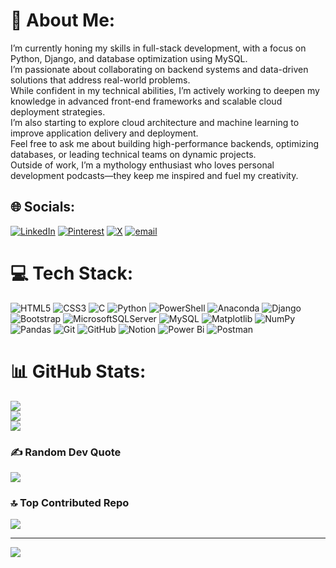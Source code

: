 # 💫 About Me:
I’m currently honing my skills in full-stack development, with a focus on Python, Django, and database optimization using MySQL. <br>I’m passionate about collaborating on backend systems and data-driven solutions that address real-world problems. <br>While confident in my technical abilities, I’m actively working to deepen my knowledge in advanced front-end frameworks and scalable cloud deployment strategies. <br>I’m also starting to explore cloud architecture and machine learning to improve application delivery and deployment. <br>Feel free to ask me about building high-performance backends, optimizing databases, or leading technical teams on dynamic projects. <br>Outside of work, I’m a mythology enthusiast who loves personal development podcasts—they keep me inspired and fuel my creativity.


## 🌐 Socials:
[![LinkedIn](https://img.shields.io/badge/LinkedIn-%230077B5.svg?logo=linkedin&logoColor=white)](https://linkedin.com/in/www.linkedin.com/in/nikhilesh-anamanla-33b779354) [![Pinterest](https://img.shields.io/badge/Pinterest-%23E60023.svg?logo=Pinterest&logoColor=white)](https://pinterest.com/nikhilesh117) [![X](https://img.shields.io/badge/X-black.svg?logo=X&logoColor=white)](https://x.com/anamanla67611) [![email](https://img.shields.io/badge/Email-D14836?logo=gmail&logoColor=white)](mailto:nikhileshanamanla123@gmail.com) 

# 💻 Tech Stack:
![HTML5](https://img.shields.io/badge/html5-%23E34F26.svg?style=plastic&logo=html5&logoColor=white) ![CSS3](https://img.shields.io/badge/css3-%231572B6.svg?style=plastic&logo=css3&logoColor=white) ![C](https://img.shields.io/badge/c-%2300599C.svg?style=plastic&logo=c&logoColor=white) ![Python](https://img.shields.io/badge/python-3670A0?style=plastic&logo=python&logoColor=ffdd54) ![PowerShell](https://img.shields.io/badge/PowerShell-%235391FE.svg?style=plastic&logo=powershell&logoColor=white) ![Anaconda](https://img.shields.io/badge/Anaconda-%2344A833.svg?style=plastic&logo=anaconda&logoColor=white) ![Django](https://img.shields.io/badge/django-%23092E20.svg?style=plastic&logo=django&logoColor=white) ![Bootstrap](https://img.shields.io/badge/bootstrap-%238511FA.svg?style=plastic&logo=bootstrap&logoColor=white) ![MicrosoftSQLServer](https://img.shields.io/badge/Microsoft%20SQL%20Server-CC2927?style=plastic&logo=microsoft%20sql%20server&logoColor=white) ![MySQL](https://img.shields.io/badge/mysql-4479A1.svg?style=plastic&logo=mysql&logoColor=white) ![Matplotlib](https://img.shields.io/badge/Matplotlib-%23ffffff.svg?style=plastic&logo=Matplotlib&logoColor=black) ![NumPy](https://img.shields.io/badge/numpy-%23013243.svg?style=plastic&logo=numpy&logoColor=white) ![Pandas](https://img.shields.io/badge/pandas-%23150458.svg?style=plastic&logo=pandas&logoColor=white) ![Git](https://img.shields.io/badge/git-%23F05033.svg?style=plastic&logo=git&logoColor=white) ![GitHub](https://img.shields.io/badge/github-%23121011.svg?style=plastic&logo=github&logoColor=white) ![Notion](https://img.shields.io/badge/Notion-%23000000.svg?style=plastic&logo=notion&logoColor=white) ![Power Bi](https://img.shields.io/badge/power_bi-F2C811?style=plastic&logo=powerbi&logoColor=black) ![Postman](https://img.shields.io/badge/Postman-FF6C37?style=plastic&logo=postman&logoColor=white)
# 📊 GitHub Stats:
![](https://github-readme-stats.vercel.app/api?username=Iamnikhilesh&theme=aura&hide_border=false&include_all_commits=true&count_private=false)<br/>
![](https://nirzak-streak-stats.vercel.app/?user=Iamnikhilesh&theme=aura&hide_border=false)<br/>
![](https://github-readme-stats.vercel.app/api/top-langs/?username=Iamnikhilesh&theme=aura&hide_border=false&include_all_commits=true&count_private=false&layout=compact)

### ✍️ Random Dev Quote
![](https://quotes-github-readme.vercel.app/api?type=vetical&theme=gruvbox)

### 🔝 Top Contributed Repo
![](https://github-contributor-stats.vercel.app/api?username=Iamnikhilesh&limit=5&theme=shadow_green&combine_all_yearly_contributions=true)

---
[![](https://visitcount.itsvg.in/api?id=Iamnikhilesh&icon=9&color=0)](https://visitcount.itsvg.in)

<!-- Proudly created with GPRM ( https://gprm.itsvg.in ) -->
